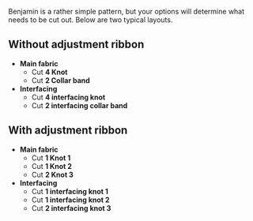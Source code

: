 Benjamin is a rather simple pattern, but your options will determine what
needs to be cut out. Below are two typical layouts.

## Without adjustment ribbon

-   **Main fabric**
    -   Cut **4 Knot**
    -   Cut **2 Collar band**
-   **Interfacing**
    -   Cut **4 interfacing knot**
    -   Cut **2 interfacing collar band**

## With adjustment ribbon

-   **Main fabric**
    -   Cut **1 Knot 1**
    -   Cut **1 Knot 2**
    -   Cut **2 Knot 3**
-   **Interfacing**
    -   Cut **1 interfacing knot 1**
    -   Cut **1 interfacing knot 2**
    -   Cut **2 interfacing knot 3**
